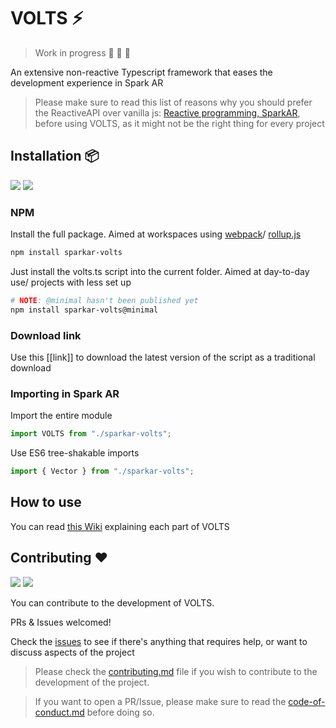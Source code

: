 # VOLTS ⚡️

> Work in progress 🚧 🚧 🚧

An extensive non-reactive Typescript framework that eases the development experience in Spark AR

> Please make sure to read this list of reasons why you should prefer the ReactiveAPI over vanilla js: [Reactive programming, SparkAR](https://sparkar.facebook.com/ar-studio/learn/scripting/reactive/), before using VOLTS, as it might not be the right thing for every project

## Installation 📦️

![](https://img.shields.io/npm/v/sparkar-volts/latest?color=informational&label=latest%20version%20%28npm%29)
![](https://img.shields.io/npm/v/sparkar-volts/beta?color=informational&label=beta%20version%20%28npm%29)

### NPM

Install the full package. Aimed at workspaces using [webpack](https://webpack.js.org)/ [rollup.js](https://rollupjs.org/)

```bash
npm install sparkar-volts
```

Just install the volts.ts script into the current folder. Aimed at day-to-day use/ projects with less set up

```bash
# NOTE: @minimal hasn't been published yet
npm install sparkar-volts@minimal
```

### Download link

Use this \[\[link\]\] to download the latest version of the script as a traditional download

### Importing in Spark AR

Import the entire module

```ts
import VOLTS from "./sparkar-volts";
```

Use ES6 tree-shakable imports

```ts
import { Vector } from "./sparkar-volts";
```

## How to use

You can read [this Wiki](https://github.com/tomaspietravallo/sparkar-volts/wiki) explaining each part of VOLTS

## Contributing ❤️

![](https://img.shields.io/github/issues-raw/tomaspietravallo/sparkar-volts?color=green)
![](https://img.shields.io/github/issues-pr-raw/tomaspietravallo/sparkar-volts?color=green)

You can contribute to the development of VOLTS. 

PRs & Issues welcomed!

Check the [issues](https://github.com/tomaspietravallo/sparkar-volts/issues) to see if there's anything that requires help, or want to discuss aspects of the project

> Please check the [contributing.md](contributing.md) file if you wish to contribute to the development of the project.

> If you want to open a PR/Issue, please make sure to read the [code-of-conduct.md](code-of-conduct.md) before doing so.
